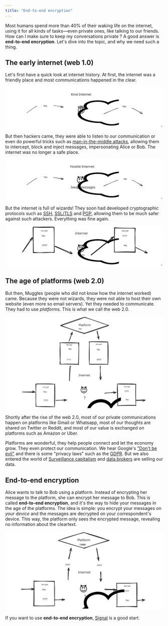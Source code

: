 ```yaml
---
title: "End-to-end encryption"
---
```


<!-- introduction -->

Most humans spend more than 40% of their waking life on the internet, using it
for all kinds of tasks—even private ones, like talking to our friends. How can
I make sure to keep my conversations private ? A good answer is **end-to-end
encryption**. Let's dive into the topic, and why we need such a thing.

## The early internet (web 1.0)

Let's first have a quick look at internet history. At first, the internet was a
friendly place and most communications happened in the clear.

![web1a](web1a.svg)

But then hackers came, they were able to listen to our communication or even do
powerful tricks such as [man-in-the-middle
attacks](https://en.wikipedia.org/wiki/Man-in-the-middle_attack), allowing them
to intercept, block and inject messages, impersonating Alice or Bob. The
internet was no longer a safe place.

![web1b](web1b.svg)

But the internet is full of wizards! They soon had developed cryptographic
protocols such as [SSH](https://en.wikipedia.org/wiki/Secure_Shell),
[SSL/TLS](https://en.wikipedia.org/wiki/Transport_Layer_Security) and
[PGP](https://en.wikipedia.org/wiki/Pretty_Good_Privacy), allowing them to be
much safer against such attackers. Everything was fine again.

![web1c](web1c.svg)

## The age of platforms (web 2.0)

But then, Muggles (people who did not know how the internet worked) came.
Because they were not wizards, they were not able to host their own website
(even more so email servers). Yet they needed to communicate. They had to use
_platforms_. This is what we call the web 2.0.

![web2](web2.svg)

Shortly after the rise of the web 2.0, most of our private communications
happen on platforms like Gmail or Whatsapp, most of our thoughts are shared on
Twitter or Reddit, and most of our value is exchanged on platforms such as
Amazon or Uber.

Platforms are wonderful, they help people connect and let the economy grow.
They even protect our communication. We hear Google's ["Don't be
evil"](https://en.wikipedia.org/wiki/Don%27t_be_evil) and there is some
"privacy laws" such as the
[GDPR](https://en.wikipedia.org/wiki/General_Data_Protection_Regulation). But
we also entered the world of [Surveillance
capitalism](https://en.wikipedia.org/wiki/Surveillance_capitalism) and [data
brokers](https://en.wikipedia.org/wiki/Data_broker) are selling our data.

## End-to-end encryption

Alice wants to talk to Bob using a platform. Instead of encrypting her message
to the platform, she can encrypt her message to Bob. This is called
**end-to-end encryption**, and it's the way to hide your messages in the age of
the platforms. The idea is simple: you encrypt your messages on _your device_
and the messages are decrypted on your correspondent's device. This way, the
platform only sees the encrypted message, revealing no information about the
cleartext.

![e2ee](e2ee.svg)

If you want to use **end-to-end encryption**, [Signal](https://signal.org/) is
a good start.
